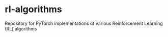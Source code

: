 # rl-algorithms
Repository for PyTorch implementations of various Reinforcement Learning (RL) algorithms
